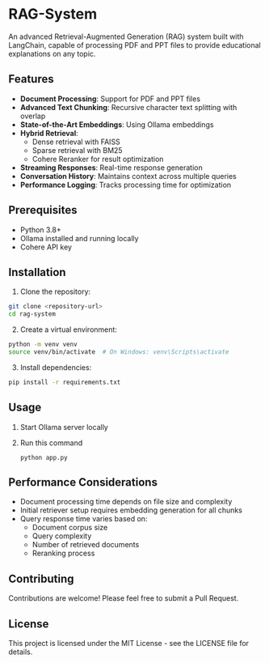 # RAG-System

An advanced Retrieval-Augmented Generation (RAG) system built with LangChain, capable of processing PDF and PPT files to provide educational explanations on any topic.

## Features

- **Document Processing**: Support for PDF and PPT files
- **Advanced Text Chunking**: Recursive character text splitting with overlap
- **State-of-the-Art Embeddings**: Using Ollama embeddings
- **Hybrid Retrieval**:
  - Dense retrieval with FAISS
  - Sparse retrieval with BM25
  - Cohere Reranker for result optimization
- **Streaming Responses**: Real-time response generation
- **Conversation History**: Maintains context across multiple queries
- **Performance Logging**: Tracks processing time for optimization

## Prerequisites

- Python 3.8+
- Ollama installed and running locally
- Cohere API key

## Installation

1. Clone the repository:
```bash
git clone <repository-url>
cd rag-system
```

2. Create a virtual environment:
```bash
python -m venv venv
source venv/bin/activate  # On Windows: venv\Scripts\activate
```

3. Install dependencies:
```bash
pip install -r requirements.txt
```


## Usage

1. Start Ollama server locally

2. Run this command
   ```
   python app.py
   ```

## Performance Considerations

- Document processing time depends on file size and complexity
- Initial retriever setup requires embedding generation for all chunks
- Query response time varies based on:
  - Document corpus size
  - Query complexity
  - Number of retrieved documents
  - Reranking process

## Contributing

Contributions are welcome! Please feel free to submit a Pull Request.

## License

This project is licensed under the MIT License - see the LICENSE file for details. 
